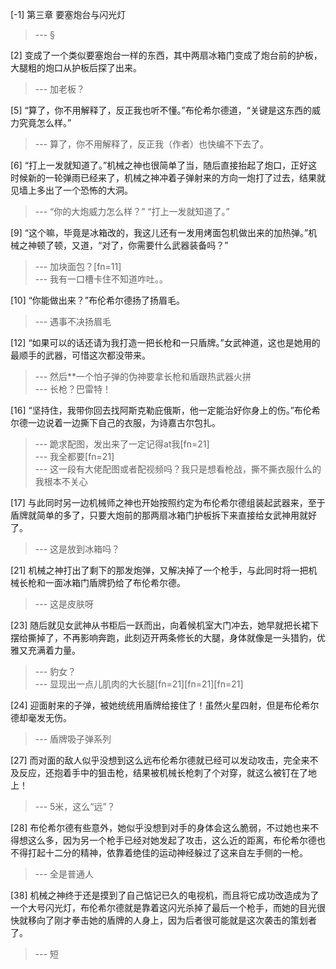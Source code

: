 
[-1] 第三章 要塞炮台与闪光灯
>--- §<br>

[2] 变成了一个类似要塞炮台一样的东西，其中两扇冰箱门变成了炮台前的护板，大腿粗的炮口从护板后探了出来。
>--- 加老板？<br>

[5] “算了，你不用解释了，反正我也听不懂。”布伦希尔德道，“关键是这东西的威力究竟怎么样。”
>--- 算了，你不用解释了，反正我（作者）也快编不下去了。<br>

[6] “打上一发就知道了。”机械之神也很简单了当，随后直接抬起了炮口，正好这时候新的一轮弹雨已经来了，机械之神冲着子弹射来的方向一炮打了过去，结果就见墙上多出了一个恐怖的大洞。
>--- “你的大炮威力怎么样？”
“打上一发就知道了。”<br>

[9] “这个嘛，毕竟是冰箱改的，我这儿还有一发用烤面包机做出来的加热弹。”机械之神顿了顿，又道，“对了，你需要什么武器装备吗？”
>--- 加块面包？[fn=11]<br>
>--- 我有一口槽卡住不知道咋吐。。<br>

[10] “你能做出来？”布伦希尔德扬了扬眉毛。
>--- 遇事不决扬眉毛<br>

[12] “如果可以的话还请为我打造一把长枪和一只盾牌。”女武神道，这也是她用的最顺手的武器，可惜这次都没带来。
>--- 然后**一个怕子弹的伪神要拿长枪和盾跟热武器火拼<br>
>--- 长枪？巴雷特！<br>

[16] “坚持住，我带你回去找阿斯克勒庇俄斯，他一定能治好你身上的伤。”布伦希尔德一边说着一边撕下自己的衣服，为诗嘉古尔包扎。
>--- 跪求配图，发出来了一定记得at我[fn=21]<br>
>--- 我全都要[fn=21]<br>
>--- 这一段有大佬配图或者配视频吗？我只是想看枪战，撕不撕衣服什么的我根本不关心<br>

[17] 与此同时另一边机械师之神也开始按照约定为布伦希尔德组装起武器来，至于盾牌就简单的多了，只要大炮前的那两扇冰箱门护板拆下来直接给女武神用就好了。
>--- 这是放到冰箱吗？<br>

[21] 机械之神打出了剩下的那发炮弹，又解决掉了一个枪手，与此同时将一把机械长枪和一面冰箱门盾牌扔给了布伦希尔德。
>--- 这是皮肤呀<br>

[23] 随后就见女武神从书柜后一跃而出，向着候机室大门冲去，她早就把长裙下摆给撕掉了，不再影响奔跑，此刻迈开两条修长的大腿，身体就像是一头猎豹，优雅又充满着力量。
>--- 豹女？<br>
>--- 显现出一点儿肌肉的大长腿[fn=21][fn=21][fn=21]<br>

[24] 迎面射来的子弹，被她统统用盾牌给接住了！虽然火星四射，但是布伦希尔德却毫发无伤。
>--- 盾牌吸子弹系列<br>

[27] 而对面的敌人似乎没想到这么远布伦希尔德就已经可以发动攻击，完全来不及反应，还抱着手中的狙击枪，结果被机械长枪刺了个对穿，就这么被钉在了地上！
>--- 5米，这么“远”？<br>

[28] 布伦希尔德有些意外，她似乎没想到对手的身体会这么脆弱，不过她也来不得想这么多，因为另一个枪手已经对她发起了攻击，这么近的距离，布伦希尔德也不得打起十二分的精神，依靠着绝佳的运动神经躲过了这来自左手侧的一枪。
>--- 全是普通人<br>

[38] 机械之神终于还是摸到了自己惦记已久的电视机，而且将它成功改造成为了一个大号闪光灯，布伦希尔德就是靠着这闪光杀掉了最后一个枪手，而她的目光很快就移向了刚才拳击她的盾牌的人身上，因为后者很可能就是这次袭击的策划者了。
>--- 短<br>
